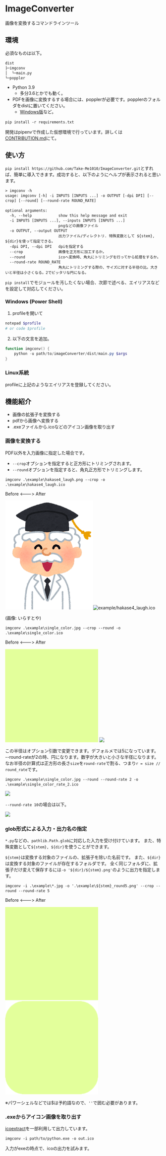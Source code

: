 # ImageConverter

画像を変換するコマンドラインツール

## 環境

必須なものは以下。

```
dist
├─imgconv
│  └─main.py
└─poppler
```

- Python 3.9
  - 多分3.6とかでも動く。
- PDFを画像に変換するする場合には、popplerが必要です。popplerのフォルダをdistに置いてください。
  - [Windows版](https://github.com/oschwartz10612/poppler-windows)など。


`pip install -r requirements.txt`

開発はpipenvで作成した仮想環境で行っています。詳しくは[CONTRIBUTION.md](CONTRIBUTION.md)にて。

## 使い方

`pip install https://github.com/Take-Me1010/ImageConverter.git`とすれば、簡単に導入できます。成功すると、以下のようにヘルプが表示されると思います。

```
> imgconv -h
usage: imgconv [-h] -i INPUTS [INPUTS ...] -o OUTPUT [-dpi DPI] [--crop] [--round] [--round-rate ROUND_RATE]

optional arguments:
  -h, --help            show this help message and exit
  -i INPUTS [INPUTS ...], --inputs INPUTS [INPUTS ...]
                        pngなどの画像ファイル
  -o OUTPUT, --output OUTPUT
                        出力ファイル/ディレクトリ. 特殊変数として ${stem}, ${dir}を使って指定できる。
  -dpi DPI, --dpi DPI   dpiを指定する
  --crop                画像を正方形に加工するか。
  --round               icoへ変換時、角丸にトリミングを行ってから処理をするか。
  --round-rate ROUND_RATE
                        角丸にトリミングする際の、サイズに対する半径の比。大きいと半径は小さくなる。2でピッタリな円になる。
```

`pip install`でモジュールを汚したくない場合、次節で述べる、エイリアスなどを設定して対応してください。

### Windows (Power Shell)

1. profileを開いて

```ps1
notepad $profile
# or code $profile
```

2. 以下の文言を追加。

```ps1
function imgconv() {
    python -u path/to/imageConverter/dist/main.py $args
}
```

### Linux系統

profileに上記のようなエイリアスを登録してください。

## 機能紹介

- 画像の拡張子を変換する
- pdfから画像へ変換する
- .exeファイルから.icoなどのアイコン画像を取り出す


### 画像を変換する

PDF以外を入力画像に指定した場合です。

- `--crop`オプションを指定すると正方形にトリミングされます。
- `--round`オプションを指定すると、角丸正方形でトリミングします。

```
imgconv .\example\hakase4_laugh.png --crop -o .\example\hakase4_laugh.ico
```

Before <---> After

![example/hakase4_laugh.png](example/hakase4_laugh.png)![example/hakase4_laugh.ico](example/hakase4_laugh.ico)

(画像: いらすとや)


```
imgconv .\example\single_color.jpg --crop --round -o .\example\single_color.ico
```

Before <---> After

![](example/single_color.jpg)    ![](example/single_color.ico)

この半径はオプション引数で変更できます。デフォルメでは5になっています。
--round-rateが2の時、円になります。数字が大きいと小さな半径になります。
なお半径の計算式は正方形の長さ`size`を`round-rate`で割る、つまり`r = size // round_rate`です。

```
imgconv .\example\single_color.jpg --round --round-rate 2 -o .\example\single_color_rate_2.ico
```

![](example/single_color_rate_2.ico)

`--round-rate 10`の場合は以下。

![](example/single_color_rate_10.ico)


### glob形式による入力・出力名の指定


`*.py`などの、`pathlib.Path.glob`に対応した入力を受け付けています。
また、特殊変数として`${stem}, ${dir}`を使うことができます。

`${stem}`は変換する対象のファイルの、拡張子を除いた名前です。
また、`${dir}`は変換する対象のファイルが存在するフォルダです。
全く同じフォルダに、拡張子だけ変えて保存するには`-o '${dir}/${stem}.png'`のように出力を指定します。

```
imgconv -i .\example\*.jpg -o '.\example\${stem}_round5.png' --crop --round --round-rate 5
```

Before <---> After

![](./example/single_color.jpg)
![](./example/single_color_round5.png)



※パワーシェルなどでは$は予約語なので、`''`で囲む必要があります。

### .exeからアイコン画像を取り出す

[icoextract](https://github.com/jlu5/icoextract)を一部利用して出力しています。

```
imgconv -i path/to/python.exe -o out.ico
```

入力がexeの時点で、icoの出力を試みます。
